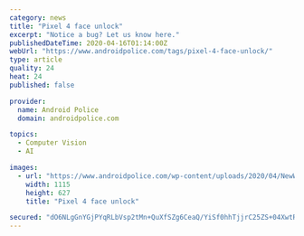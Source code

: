 ```yaml
---
category: news
title: "Pixel 4 face unlock"
excerpt: "Notice a bug? Let us know here."
publishedDateTime: 2020-04-16T01:14:00Z
webUrl: "https://www.androidpolice.com/tags/pixel-4-face-unlock/"
type: article
quality: 24
heat: 24
published: false

provider:
  name: Android Police
  domain: androidpolice.com

topics:
  - Computer Vision
  - AI

images:
  - url: "https://www.androidpolice.com/wp-content/uploads/2020/04/NewWM-B.png"
    width: 1115
    height: 627
    title: "Pixel 4 face unlock"

secured: "dO6NLgGnYGjPYqRLbVsp2tMn+QuXfSZg6CeaQ/YiSf0hhTjjrC25ZS+04XwtRyX4agdiMJbOrWMCdZ5nucbHpvTTY5piWyN0kt4LiOI4liVYZt6R0HDrHvTmDL2yUda74W3cJbWch/DcTO3OHDQylFOmbR8S5kowTTdGVaSp5DtW6FwIrKfo3Ccf2C2vrwEQILYKtaRQToL1xejGwU2RfRZG9+qorFSQ5lbiTGM/M6WCWRL1dv0ozi5E2u9OYRd8ER99mpJ9mJx5YsEjSrcF+IhOmalUv9BNVRAqTsFOaFNaHd3bzhS59xL5RKQ0UmRM;wrGF3Shdr0CCFAxqlKaGAA=="
---
```


